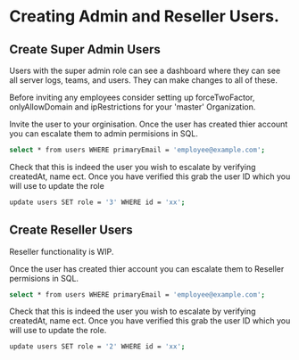 # Creating Admin and Reseller Users.

## Create Super Admin Users

Users with the super admin role can see a dashboard where they can see all server logs, teams, and users. They can make changes to all of these.

Before inviting any employees consider setting up forceTwoFactor, onlyAllowDomain and ipRestrictions for your 'master' Organization. 

Invite the user to your orginisation. Once the user has created thier account you can escalate them to admin permisions in SQL.

```bash
select * from users WHERE primaryEmail = 'employee@example.com';
```

Check that this is indeed the user you wish to escalate by verifying createdAt, name ect. Once you have verified this grab the user ID which you will use to update the role

```bash
update users SET role = '3' WHERE id = 'xx';

```
## Create Reseller Users

Reseller functionality is WIP. 

Once the user has created thier account you can escalate them to Reseller permisions in SQL.

```bash
select * from users WHERE primaryEmail = 'employee@example.com';
```

Check that this is indeed the user you wish to escalate by verifying createdAt, name ect. Once you have verified this grab the user ID which you will use to update the role.

```bash
update users SET role = '2' WHERE id = 'xx';

```
